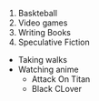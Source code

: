 1. Baskteball
2. Video games 
3. Writing Books 
  1. Speculative Fiction

* Taking walks 
* Watching anime
  * Attack On Titan 
  * Black CLover
